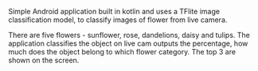 Simple Android application built in kotlin and uses a TFlite image classification model, to classify images of flower from live camera.


There are five flowers - sunflower, rose, dandelions, daisy and tulips. 
The application classifies the object on live cam outputs the percentage, how much does the object belong to which flower category. The top 3 are shown on the screen.

